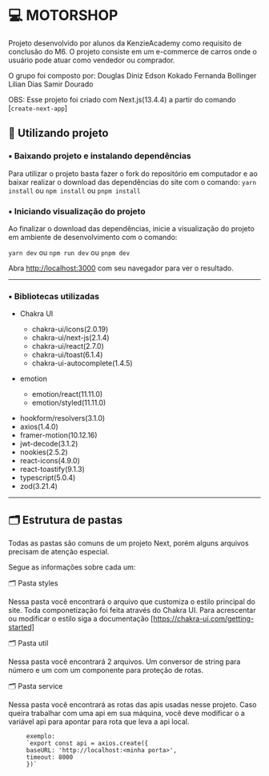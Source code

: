 # 💻 MOTORSHOP

Projeto desenvolvido por alunos da KenzieAcademy como requisito de conclusão do M6. O projeto consiste em um e-commerce de carros onde o usuário pode atuar como vendedor ou comprador.

O grupo foi composto por:
Douglas Diniz
Edson Kokado
Fernanda Bollinger
Lilian Dias
Samir Dourado

OBS: Esse projeto foi criado com Next.js(13.4.4) a partir do comando [`create-next-app`]

## 🎲 Utilizando projeto

### ▪️ Baixando projeto e instalando dependências

Para utilizar o projeto basta fazer o fork do repositório em computador e ao baixar realizar o download das dependências do site com o comando:
`yarn install`
ou
`npm install`
ou
`pnpm install`

### ▪️ Iniciando visualização do projeto

Ao finalizar o download das dependências, inicie a visualização do projeto em ambiente de desenvolvimento com o comando:

`yarn dev`
ou
`npm run dev`
ou
`pnpm dev`

Abra [http://localhost:3000](http://localhost:3000) com seu navegador para ver o resultado.

---

### ▪️ Bibliotecas utilizadas

- Chakra UI

  - chakra-ui/icons(2.0.19)
  - chakra-ui/next-js(2.1.4)
  - chakra-ui/react(2.7.0)
  - chakra-ui/toast(6.1.4)
  - chakra-ui-autocomplete(1.4.5)

- emotion
  - emotion/react(11.11.0)
  - emotion/styled(11.11.0)

* hookform/resolvers(3.1.0)
* axios(1.4.0)
* framer-motion(10.12.16)
* jwt-decode(3.1.2)
* nookies(2.5.2)
* react-icons(4.9.0)
* react-toastify(9.1.3)
* typescript(5.0.4)
* zod(3.21.4)

---

## 🗂 Estrutura de pastas

Todas as pastas são comuns de um projeto Next, porém alguns arquivos precisam de atenção especial.

Segue as informações sobre cada um:

🗂 Pasta styles

Nessa pasta você encontrará o arquivo que customiza o estilo principal do site. Toda componetização foi feita através do Chakra UI. Para acrescentar ou modificar o estilo siga a documentação [https://chakra-ui.com/getting-started]

🗂 Pasta util

Nessa pasta você encontrará 2 arquivos. Um conversor de string para número e um com um componente para proteção de rotas.

🗂 Pasta service

Nessa pasta você encontrará as rotas das apis usadas nesse projeto. Caso queira trabalhar com uma api em sua máquina, você deve modificar o a variável api para apontar para rota que leva a api local.

         exemplo:
         `export const api = axios.create({
         baseURL: 'http://localhost:<minha porta>',
         timeout: 8000
         })`
